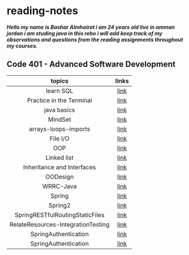 # reading-notes

***Hello my name is Bashar Almhairat i am 24 years old live in amman jordan
i am studing java in this rebo i will add  keep track of my observations and questions from the reading assignments throughout my courses.***

## Code 401 - Advanced Software Development
|topics|links|
|:---:|:---:|
|learn SQL|[link](learnSQl/learnSQL.md)|
|Practice in the Terminal| [link](Terminal.md)|
|java basics|[link](java-basics.md)|
|MindSet|[link](Mindset.md)|
|arrays-loops-imports|[link](arrays-loops-imports.md)|
|File I/O|[link](file-io.md)|
|OOP|[link](OOP.md)|
|Linked list|[link](Linked-lest.md)|
|Inheritance and Interfaces|[link](Inheritance-Interfaces.md)|
|OODesign|[link](OODesign.md)|
|WRRC-Java|[link](WRRC-Java.md)|
|Spring|[link](Spring.md)|
|Spring2|[link](spring2.md)|
|SpringRESTfulRoutingStaticFiles|[link](SpringRESTfulRoutingStaticFiles.md)|
|RelateResources-IntegrationTesting|[link](RelateResources-IntegrationTesting.md)|
|SpringAuthentication|[link](SpringAuthentication.md)|
|SpringAuthentication|[link](SpringAuthorization.md)|
